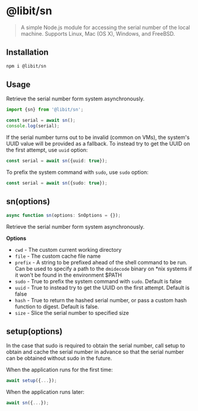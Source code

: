 # @libit/sn

> A simple Node.js module for accessing the serial number of the local machine. Supports Linux, Mac (OS X), Windows, and
> FreeBSD.

## Installation

```bash
npm i @libit/sn
```

## Usage

Retrieve the serial number form system asynchronously.

```ts
import {sn} from '@libit/sn';

const serial = await sn();
console.log(serial);
```

If the serial number turns out to be invalid (common on VMs), the system's UUID value will be provided as a fallback. To
instead try to get the UUID on the first attempt, use `uuid` option:

```ts
const serial = await sn({uuid: true});
```

To prefix the system command with `sudo`, use `sudo` option:

```ts
const serial = await sn({sudo: true});
```

## sn(options)

```ts
async function sn(options: SnOptions = {});
```

Retrieve the serial number form system asynchronously.

**Options**

- `cwd` - The custom current working directory
- `file` - The custom cache file name
- `prefix` - A string to be prefixed ahead of the shell command to be run. Can be used to specify a path to the
  `dmidecode` binary on \*nix systems if it won't be found in the environment \$PATH
- `sudo` - True to prefix the system command with `sudo`. Default is false
- `uuid` - True to instead try to get the UUID on the first attempt. Default is false
- `hash` - True to return the hashed serial number, or pass a custom hash function to digest. Default is false.
- `size` - Slice the serial number to specified size

## setup(options)

In the case that sudo is required to obtain the serial number, call setup to obtain and cache the serial number in
advance so that the serial number can be obtained without sudo in the future.

When the application runs for the first time:

```ts
await setup({...});
```

When the application runs later:

```ts
await sn({...});
```
